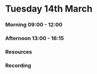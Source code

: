 # Tuesday 14th March

### Morning 09:00 - 12:00
 

### Afternoon 13:00 - 16:15



### Resources



### Recording
